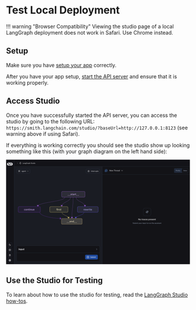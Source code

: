 # Test Local Deployment

!!! warning "Browser Compatibility"
    Viewing the studio page of a local LangGraph deployment does not work in Safari. Use Chrome instead.

## Setup

Make sure you have [setup your app](https://langchain-ai.github.io/langgraph/cloud/deployment/setup/) correctly.

After you have your app setup, [start the API server](https://langchain-ai.github.io/langgraph/cloud/deployment/test_locally/#start-the-api-server) and ensure that it is working properly.

## Access Studio

Once you have successfully started the API server, you can access the studio by going to the following URL: `https://smith.langchain.com/studio/?baseUrl=http://127.0.0.1:8123` (see warning above if using Safari).

If everything is working correctly you should see the studio show up looking something like this (with your graph diagram on the left hand side):

![LangGraph Studio](./img/studio_screenshot.png)

## Use the Studio for Testing

To learn about how to use the studio for testing, read the [LangGraph Studio how-tos](https://langchain-ai.github.io/langgraph/cloud/how-tos/#langgraph-studio).